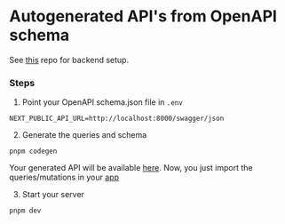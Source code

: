 # Autogenerated API's from OpenAPI schema

See [this](https://github.com/niraj-khatiwada/nestjs-starter-template) repo for backend setup.

### Steps

1. Point your OpenAPI schema.json file in `.env`

```
NEXT_PUBLIC_API_URL=http://localhost:8000/swagger/json
```

2. Generate the queries and schema

```
pnpm codegen
```
Your generated API will be available [here](./src/api/gen).
Now, you just import the queries/mutations in your [app](./src/app/page.tsx)

3. Start your server

```
pnpm dev
```
